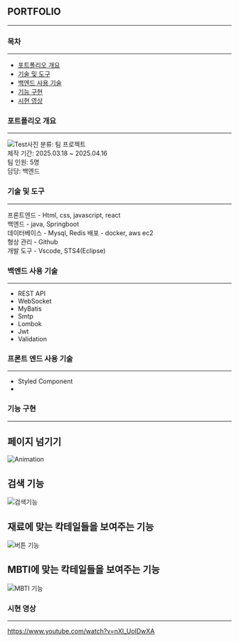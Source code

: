 ## PORTFOLIO
***
### 목차
***
- [포트폴리오 개요](https://github.com/kkameoo/cocktailproject#포트폴리오-개요)
- [기술 및 도구](https://github.com/kkameoo/cocktailproject#기술-및-도구)
- [백엔드 사용 기술](https://github.com/kkameoo/cocktailproject#백엔드-사용-기술)
- [기능 구현](https://github.com/kkameoo/cocktailproject#기능-구현)
- [시현 영상](https://github.com/kkameoo/cocktailproject#시현-영상)
### 포트폴리오 개요
***
![Test사진](https://github.com/kkameoo/cocktailproject/assets/116774845/dd32e5b3-dec6-4206-987c-7970779faf1c)
분류: 팀 프로젝트  
제작 기간: 2025.03.18 ~ 2025.04.16  
팀 인원: 5명    
담당: 백엔드

### 기술 및 도구
***
프론트엔드 - Html, css, javascript, react            
백엔드 - java, Springboot     
데이터베이스 - Mysql, Redis 
배포 - docker, aws ec2     
형상 관리 - Github       
개발 도구 - Vscode, STS4(Eclipse)
      
### 백엔드 사용 기술
***
- REST API
- WebSocket
- MyBatis
- Smtp
- Lombok
- Jwt
- Validation

### 프론트 엔드 사용 기술
***
- Styled Component
- 
### 기능 구현
***
##  페이지 넘기기
![Animation](https://github.com/kkameoo/cocktailproject/assets/116774845/661ba24b-f459-4364-8bc8-d3eb40d26b86)
##  검색 기능  
![검색기능](https://github.com/kkameoo/cocktailproject/assets/116774845/19bc26cd-eee1-4717-a5d1-db93d38a7cbe)
##  재료에 맞는 칵테일들을 보여주는 기능 
![버튼 기능](https://github.com/kkameoo/cocktailproject/assets/116774845/b8827273-98c8-49c5-8737-d79cc68da842)
##  MBTI에 맞는 칵테일들을 보여주는 기능 
![MBTI 기능](https://github.com/kkameoo/cocktailproject/assets/116774845/907f2564-0b97-41f1-a94f-fe6caa078a82)

### 시현 영상
***
https://www.youtube.com/watch?v=nXI_UoIDwXA
